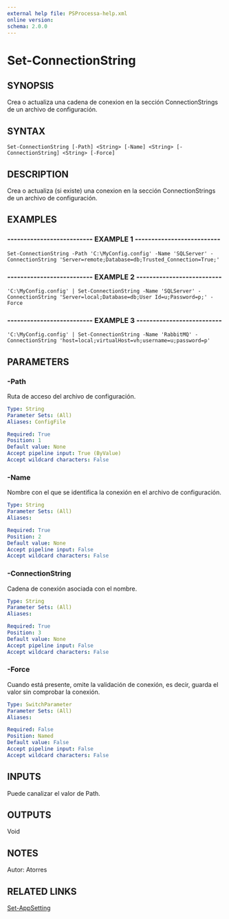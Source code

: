 ```yaml
---
external help file: PSProcessa-help.xml
online version: 
schema: 2.0.0
---
```


# Set-ConnectionString

## SYNOPSIS
Crea o actualiza una cadena de conexion en la sección ConnectionStrings de un archivo de configuración.

## SYNTAX

```
Set-ConnectionString [-Path] <String> [-Name] <String> [-ConnectionString] <String> [-Force]
```

## DESCRIPTION
Crea o actualiza (si existe) una conexion en la sección ConnectionStrings de un archivo de configuración.

## EXAMPLES

### -------------------------- EXAMPLE 1 --------------------------
```
Set-ConnectionString -Path 'C:\MyConfig.config' -Name 'SQLServer' -ConnectionString 'Server=remote;Database=db;Trusted_Connection=True;'
```

### -------------------------- EXAMPLE 2 --------------------------
```
'C:\MyConfig.config' | Set-ConnectionString -Name 'SQLServer' -ConnectionString 'Server=local;Database=db;User Id=u;Password=p;' -Force
```

### -------------------------- EXAMPLE 3 --------------------------
```
'C:\MyConfig.config' | Set-ConnectionString -Name 'RabbitMQ' -ConnectionString 'host=local;virtualHost=vh;username=u;password=p'
```

## PARAMETERS

### -Path
Ruta de acceso del archivo de configuración.

```yaml
Type: String
Parameter Sets: (All)
Aliases: ConfigFile

Required: True
Position: 1
Default value: None
Accept pipeline input: True (ByValue)
Accept wildcard characters: False
```

### -Name
Nombre con el que se identifica la conexión en el archivo de configuración.

```yaml
Type: String
Parameter Sets: (All)
Aliases: 

Required: True
Position: 2
Default value: None
Accept pipeline input: False
Accept wildcard characters: False
```

### -ConnectionString
Cadena de conexión asociada con el nombre.

```yaml
Type: String
Parameter Sets: (All)
Aliases: 

Required: True
Position: 3
Default value: None
Accept pipeline input: False
Accept wildcard characters: False
```

### -Force
Cuando está presente, omite la validación de conexión, es decir, guarda el valor sin comprobar la conexión.

```yaml
Type: SwitchParameter
Parameter Sets: (All)
Aliases: 

Required: False
Position: Named
Default value: False
Accept pipeline input: False
Accept wildcard characters: False
```

## INPUTS

Puede canalizar el valor de Path.

## OUTPUTS

Void

## NOTES
Autor: Atorres

## RELATED LINKS

[Set-AppSetting](Set-AppSetting.md)


